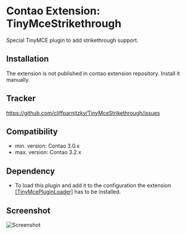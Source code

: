 Contao Extension: TinyMceStrikethrough
=====================================

Special TinyMCE plugin to add strikethrough support.


Installation
------------

The extension is not published in contao extension repository.
Install it manually.


Tracker
-------

https://github.com/cliffparnitzky/TinyMceStrikethrough/issues


Compatibility
-------------

- min. version: Contao 3.0.x
- max. version: Contao 3.2.x


Dependency
----------

- To load this plugin and add it to the configuration the extension [[TinyMcePluginLoader]](https://github.com/cliffparnitzky/TinyMcePluginLoader) has to be installed.


Screenshot
----------

![Screenshot](https://raw.github.com/cliffparnitzky/TinyMceStrikethrough/master/screenshot.jpg)